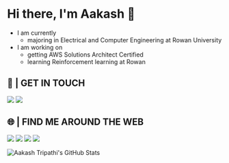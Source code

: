 # Hi there, I'm Aakash 👋

- I am currently 
  - majoring in Electrical and Computer Engineering at Rowan University
- I am working on 
  - getting AWS Solutions Architect Certified
  - learning Reinforcement learning at Rowan

<body>
  
  
  
</body>

## 📲 | GET IN TOUCH

[<img src="https://img.shields.io/badge/Gmail-D14836?style=for-the-badge&logo=gmail&logoColor=white">](mailto:aakash.tripathi0304@gmail.com)
[<img src="https://img.shields.io/badge/LinkedIn-0077B5?style=for-the-badge&logo=linkedin&logoColor=white">](https://www.linkedin.com/in/aakash-tripathi/)




## 🌐 | FIND ME AROUND THE WEB

[<img src="https://img.shields.io/badge/-Hackerrank-2EC866?style=for-the-badge&logo=HackerRank&logoColor=white">](https://www.hackerrank.com/aakash_tripathi1)
[<img src="https://img.shields.io/badge/Kaggle-20BEFF?style=for-the-badge&logo=Kaggle&logoColor=white">](https://www.kaggle.com/aakashtri)
[<img src="https://img.shields.io/badge/-LeetCode-FFA116?style=for-the-badge&logo=LeetCode&logoColor=black">](https://leetcode.com/aakashtripathi/)
[<img src="https://img.shields.io/badge/Website-100000?style=for-the-badge&logo=github&logoColor=white">](https://aakash-tripathi.github.io/)


![Aakash Tripathi's GitHub Stats](https://github-readme-stats.vercel.app/api?username=aakash-tripathi&show_icons=true&theme=highcontrast&count_private=true&hide=stars,issues&include_all_commits=1)

